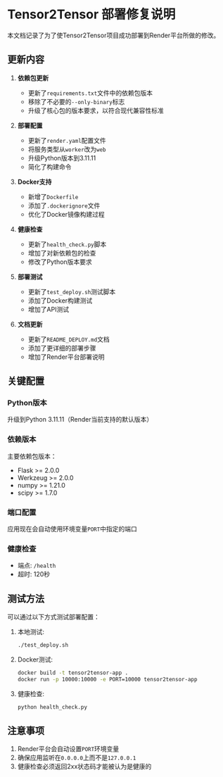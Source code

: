 # Tensor2Tensor 部署修复说明

本文档记录了为了使Tensor2Tensor项目成功部署到Render平台所做的修改。

## 更新内容

1. **依赖包更新**
   - 更新了`requirements.txt`文件中的依赖包版本
   - 移除了不必要的`--only-binary`标志
   - 升级了核心包的版本要求，以符合现代兼容性标准

2. **部署配置**
   - 更新了`render.yaml`配置文件
   - 将服务类型从`worker`改为`web`
   - 升级Python版本到3.11.11
   - 简化了构建命令

3. **Docker支持**
   - 新增了`Dockerfile`
   - 添加了`.dockerignore`文件
   - 优化了Docker镜像构建过程

4. **健康检查**
   - 更新了`health_check.py`脚本
   - 增加了对新依赖包的检查
   - 修改了Python版本要求

5. **部署测试**
   - 更新了`test_deploy.sh`测试脚本
   - 添加了Docker构建测试
   - 增加了API测试

6. **文档更新**
   - 更新了`README_DEPLOY.md`文档
   - 添加了更详细的部署步骤
   - 增加了Render平台部署说明

## 关键配置

### Python版本
升级到Python 3.11.11（Render当前支持的默认版本）

### 依赖版本
主要依赖包版本：
- Flask >= 2.0.0
- Werkzeug >= 2.0.0
- numpy >= 1.21.0
- scipy >= 1.7.0

### 端口配置
应用现在会自动使用环境变量`PORT`中指定的端口

### 健康检查
- 端点: `/health`
- 超时: 120秒

## 测试方法

可以通过以下方式测试部署配置：

1. 本地测试:
   ```bash
   ./test_deploy.sh
   ```

2. Docker测试:
   ```bash
   docker build -t tensor2tensor-app .
   docker run -p 10000:10000 -e PORT=10000 tensor2tensor-app
   ```

3. 健康检查:
   ```bash
   python health_check.py
   ```

## 注意事项

1. Render平台会自动设置`PORT`环境变量
2. 确保应用监听在`0.0.0.0`上而不是`127.0.0.1`
3. 健康检查必须返回2xx状态码才能被认为是健康的 